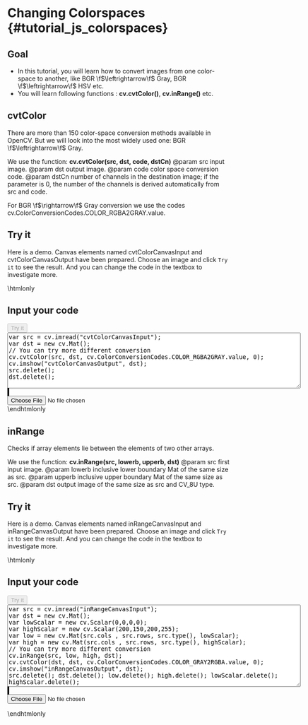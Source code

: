 Changing Colorspaces {#tutorial_js_colorspaces}
====================

Goal
----

-   In this tutorial, you will learn how to convert images from one color-space to another, like
    BGR \f$\leftrightarrow\f$ Gray, BGR \f$\leftrightarrow\f$ HSV etc.
-   You will learn following functions : **cv.cvtColor()**, **cv.inRange()** etc.

cvtColor
--------------------

There are more than 150 color-space conversion methods available in OpenCV. But we will look into
the most widely used one: BGR \f$\leftrightarrow\f$ Gray.

We use the function: **cv.cvtColor(src, dst, code, dstCn)**
@param src    input image.
@param dst    output image.
@param code   color space conversion code.
@param dstCn  number of channels in the destination image; if the parameter is 0, the number of the channels is derived automatically from src and code.

For BGR \f$\rightarrow\f$ Gray conversion we use the codes cv.ColorConversionCodes.COLOR_RGBA2GRAY.value.

Try it
------

Here is a demo. Canvas elements named cvtColorCanvasInput and cvtColorCanvasOutput have been prepared. Choose an image and 
click `Try it` to see the result. And you can change the code in the textbox to investigate more.

\htmlonly
<!DOCTYPE html>
<head>
<style>
canvas {
    border: 1px solid black;
}
</style>
</head>
<body>
<div id="cvtColorCodeArea">
<h2>Input your code</h2>
<button id="cvtColorTryIt" disabled="true" onclick="cvtColorExecuteCode()">Try it</button><br>
<textarea rows="8" cols="80" id="cvtColorTestCode" spellcheck="false">
var src = cv.imread("cvtColorCanvasInput");
var dst = new cv.Mat();
// You can try more different conversion
cv.cvtColor(src, dst, cv.ColorConversionCodes.COLOR_RGBA2GRAY.value, 0);
cv.imshow("cvtColorCanvasOutput", dst);
src.delete();
dst.delete();
</textarea>
</div>
<div id="cvtColorShowcase">
    <div>
        <canvas id="cvtColorCanvasInput"></canvas>
        <canvas id="cvtColorCanvasOutput"></canvas>
    </div>
    <input type="file" id="cvtColorInput" name="file" />
</div>
<script src="utils.js"></script>
<script async src="opencv.js" id="opencvjs"></script>
<script>
function cvtColorExecuteCode() {
    var cvtColorText = document.getElementById("cvtColorTestCode").value;
    eval(cvtColorText);
}

loadImageToCanvas("lena.jpg", "cvtColorCanvasInput");
var cvtColorInputElement = document.getElementById("cvtColorInput");
cvtColorInputElement.addEventListener("change", cvtColorHandleFiles, false);
function cvtColorHandleFiles(e) {
    var cvtColorUrl = URL.createObjectURL(e.target.files[0]);
    loadImageToCanvas(cvtColorUrl, "cvtColorCanvasInput");
}

</script>
</body>
\endhtmlonly

inRange
---------------

Checks if array elements lie between the elements of two other arrays.

We use the function: **cv.inRange(src, lowerb, upperb, dst)**
@param src     first input image.
@param lowerb  inclusive lower boundary Mat of the same size as src. 
@param upperb  inclusive upper boundary Mat of the same size as src. 
@param dst     output image of the same size as src and CV_8U type.

Try it
------

Here is a demo. Canvas elements named inRangeCanvasInput and inRangeCanvasOutput have been prepared. Choose an image and 
click `Try it` to see the result. And you can change the code in the textbox to investigate more.

\htmlonly
<!DOCTYPE html>
<head>
<style>
canvas {
    border: 1px solid black;
}
</style>
</head>
<body>
<div id="inRangeCodeArea">
<h2>Input your code</h2>
<button id="inRangeTryIt" disabled="true" onclick="inRangeExecuteCode()">Try it</button><br>
<textarea rows="12" cols="80" id="inRangeTestCode" spellcheck="false">
var src = cv.imread("inRangeCanvasInput");
var dst = new cv.Mat();
var lowScalar = new cv.Scalar(0,0,0,0);
var highScalar = new cv.Scalar(200,150,200,255);
var low = new cv.Mat(src.cols , src.rows, src.type(), lowScalar);
var high = new cv.Mat(src.cols , src.rows, src.type(), highScalar);
// You can try more different conversion
cv.inRange(src, low, high, dst);
cv.cvtColor(dst, dst, cv.ColorConversionCodes.COLOR_GRAY2RGBA.value, 0);
cv.imshow("inRangeCanvasOutput", dst);
src.delete(); dst.delete(); low.delete(); high.delete(); lowScalar.delete(); highScalar.delete();
</textarea>
</div>
<div id="inRangeShowcase">
    <div>
        <canvas id="inRangeCanvasInput"></canvas>
        <canvas id="inRangeCanvasOutput"></canvas>
    </div>
    <input type="file" id="inRangeInput" name="file" />
</div>
<script>
function inRangeExecuteCode() {
    var inRangeText = document.getElementById("inRangeTestCode").value;
    eval(inRangeText);
}

loadImageToCanvas("lena.jpg", "inRangeCanvasInput");
var inRangeInputElement = document.getElementById("inRangeInput");
inRangeInputElement.addEventListener("change", inRangeHandleFiles, false);
function inRangeHandleFiles(e) {
    var inRangeUrl = URL.createObjectURL(e.target.files[0]);
    loadImageToCanvas(inRangeUrl, "inRangeCanvasInput");
}

document.getElementById("opencvjs").onload = function() {
    document.getElementById("inRangeTryIt").disabled = false;
    document.getElementById("cvtColorTryIt").disabled = false;
};
</script>
</body>
\endhtmlonly
